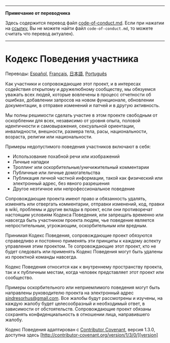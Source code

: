 ___
**Примечание от переводчика**

Здесь содержится перевод файл [code-of-conduct.md](https://github.com/sindresorhus/ava/blob/master/code-of-conduct.md). Если при нажатии на [ссылку](), Вы не можете найти файл `code-of-conduct.md`, то можете считать что перевод актуален).
___
# Кодекс Поведения участника

Переводы: [Español](https://github.com/sindresorhus/ava-docs/blob/master/es_ES/code-of-conduct.md), [Français](https://github.com/sindresorhus/ava-docs/blob/master/fr_FR/code-of-conduct.md), [日本語](https://github.com/sindresorhus/ava-docs/blob/master/ja_JP/code-of-conduct.md), [Português](https://github.com/sindresorhus/ava-docs/blob/master/pt_BR/code-of-conduct.md)

Как участники и сопровождающие этот проект, и в интересах содействия
открытому и дружелюбному сообществу, мы обязуемся уважать всех людей, которые
вовлечены в процесс отчетности об ошибках, добавлении запросов на новом функционале,
обновлении документации, в отправке изменений и патчей и в другую активность.

Мы полны решимости сделать участие в этом проекте свободным от
оскорблении для всех, независимо от уровня опыта, половой
идентичности и самовыражения, сексуальной ориентации, инвалидности, внешности,
размера тела, расы, национальности, возраста, религии или национальности.

Примеры недопустимого поведения участников включают в себя:

* Использование похабной речи или изображений
* Личные нападки
* Троллинг или оскорбительные/уничижительный комментарии
* Публичные или личные домогательства
* Публикация личной частной информации, такой как физический или
  электронный адрес, без явного разрешения
* Другое неэтичное или непрофессиональное поведение

Сопровождающие проекта имеют право и обязанность удалять, изменять или
отвергать комментарии, отправки изменений, код, правки в wiki, проблемы и
другие вклады в проект, если они противоречат настоящим условиям Кодекса Поведения,
или запрещать временно или навсегда быть участником проекта людям, чье
поведение является непростительным, угрожающим, оскорбительным или вредным.

Принимая Кодекс Поведения, сопровождающие проект обязуются справедливо
и постоянно применять эти принципы к каждому аспекту управления этим проектом.
Те сопровождающие этот проект, кто не будет следовать или применять
Кодекс Поведения могут быть удалены из проектной команды навсегда.

Кодекс Поведения относится как к внутреннему пространству проекта, так и к
публичным местам, когда человек представляет этот проект или сообщество.

Примеры оскорбительного или неприемлимого поведения могут быть направлены
руководителю проекта на электронный адрес sindresorhus@gmail.com. Все
жалобы будут рассмотрены и изучены, на каждую жалобу будет целесообразный
и необходимый ответ, в зависимости от обстоятельств. Сопровождающие проект
обязаны сохранять конфиденциальность в отношении лица, направившего жалобу.

Кодекс Поведения адаптирован с [Contributor Covenant][homepage],
версия 1.3.0, доступна здесь
[http://contributor-covenant.org/version/1/3/0/][version]

[homepage]: http://contributor-covenant.org
[version]: http://contributor-covenant.org/version/1/3/0/
